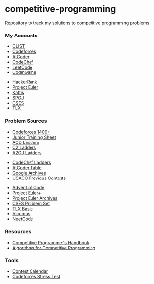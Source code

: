 # competitive-programming

Repository to track my solutions to competitive programming problems

### My Accounts

- [CLIST](https://clist.by/coder/yosuanicolaus/)
- [Codeforces](https://codeforces.com/profile/yosuanicolaus)
- [AtCoder](https://atcoder.jp/users/yosuanicolaus)
- [CodeChef](https://www.codechef.com/users/yosuanicolaus)
- [LeetCode](https://leetcode.com/yosuanicolaus/)
- [CodinGame](https://www.codingame.com/profile/71c149c76b94bec9b150101490dc10a27269964)
<!-- - -->
- [HackerRank](https://www.hackerrank.com/profile/cryodawn257)
- [Project Euler](https://projecteuler.net/progress=yosuanicolaus)
- [Kattis](https://open.kattis.com/users/yosuanicolaus)
- [SPOJ](https://www.spoj.com/users/yosuanicolaus/)
- [CSES](https://cses.fi/user/108073)
- [TLX](https://tlx.toki.id/profiles/yosuanicolaus)

### Problem Sources

- [Codeforces 1400+](https://codeforces.com/problemset?order=BY_SOLVED_DESC&tags=1400-)
- [Junior Training Sheet](https://docs.google.com/spreadsheets/d/1iJZWP2nS_OB3kCTjq8L6TrJJ4o-5lhxDOyTaocSYc-k/edit#gid=84654839)
- [ACD Ladders](https://www.acodedaily.com/)
- [C2 Ladders](https://c2-ladders-juol.onrender.com/)
- [A2OJ Ladders](https://a2oj.netlify.app/ladders)
<!-- - -->
- [CodeChef Ladders](https://www.codechef.com/practice-old)
- [AtCoder Table](https://kenkoooo.com/atcoder#/table/)
- [Google Archives](https://github.com/google/coding-competitions-archive)
- [USACO Previous Contests](https://usaco.org/index.php?page=contests)
<!-- - -->
- [Advent of Code](https://adventofcode.com/)
- [Project Euler+](https://www.hackerrank.com/contests/projecteuler/challenges)
- [Project Euler Archives](https://projecteuler.net/archives)
- [CSES Problem Set](https://cses.fi/problemset/list/)
- [TLX Basic](https://tlx.toki.id/courses/competitive)
- [Alcumus](https://artofproblemsolving.com/alcumus/problem)
- [NeetCode](https://neetcode.io/practice)

### Resources

- [Competitive Programmer's Handbook](https://cses.fi/book/book.pdf)
- [Algorithms for Competitive Programming](https://cp-algorithms.com/)

### Tools

- [Contest Calendar](https://clist.by/)
- [Codeforces Stress Test](https://cfstress.com/)
